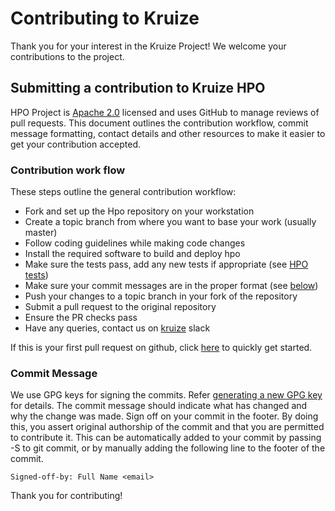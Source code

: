 
# Contributing to Kruize

Thank you for your interest in the Kruize Project! We welcome your contributions to the project.

## Submitting a contribution to Kruize HPO

HPO Project is [Apache 2.0](https://github.com/kruize/hpo/blob/master/LICENSE) licensed and uses GitHub to manage reviews of pull requests. This document outlines the contribution workflow, commit message formatting, contact details and other resources to make it easier to get your contribution accepted.


### Contribution work flow

These steps outline the general contribution workflow:

- Fork and set up the Hpo repository on your workstation
- Create a topic branch from where you want to base your work (usually master)
- Follow coding guidelines while making code changes
- Install the required software to build and deploy hpo
- Make sure the tests pass, add any new tests if appropriate (see [HPO tests](https://github.com/kruize/hpo/blob/master/tests/README.md))
- Make sure your commit messages are in the proper format (see [below](#Commit-Message))
- Push your changes to a topic branch in your fork of the repository
- Submit a pull request to the original repository
- Ensure the PR checks pass
- Have any queries, contact us on [kruize](https://kruizeworkspace.slack.com/archives/C01R7HV4LPN) slack

If this is your first pull request on github, click [here](https://www.freecodecamp.org/news/how-to-make-your-first-pull-request-on-github-3/) to quickly get started.

### Commit Message

We use GPG keys for signing the commits. Refer [generating a new GPG key](https://docs.github.com/en/authentication/managing-commit-signature-verification/generating-a-new-gpg-key) for details. The commit message should indicate what has changed and why the change was made. Sign off on your commit in the footer. By doing this, you assert original authorship of the commit and that you are permitted to contribute it. This can be automatically added to your commit by passing -S to git commit, or by manually adding the following line to the footer of the commit.

```
Signed-off-by: Full Name <email>

```

Thank you for contributing!
